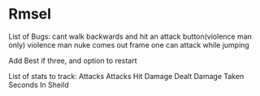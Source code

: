 # Rmsel
List of Bugs:
cant walk backwards and hit an attack button(violence man only)
violence man nuke comes out frame one
can attack while jumping

Add Best if three, 
and option to restart

List of stats to track:
Attacks
Attacks Hit
Damage Dealt
Damage Taken
Seconds In Sheild

